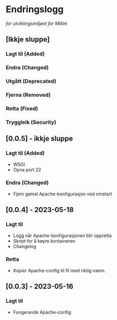 # Endringslogg
_for utviklingsmiljøet for Millim_

## [Ikkje sluppe]

### Lagt til (Added)
### Endra (Changed)
### Utgått (Deprecated)
### Fjerna (Removed)
### Retta (Fixed)
### Tryggleik (Security)

## [0.0.5] - ikkje sluppe

### Lagt til (Added)

- WSGI
- Opna port 22

### Endra (Changed)
- Fjern gamal Apache-konfigurasjon ved omstart

## [0.0.4] - 2023-05-18

### Lagt til

- Logg når Apache-konfigurasjonen blir oppretta
- Skript for å køyre kontaineren
- Changelog

### Retta

- Kopier Apache-config til fil med riktig namn.

## [0.0.3] - 2023-05-16

### Lagt til

- Fungerande Apache-config

